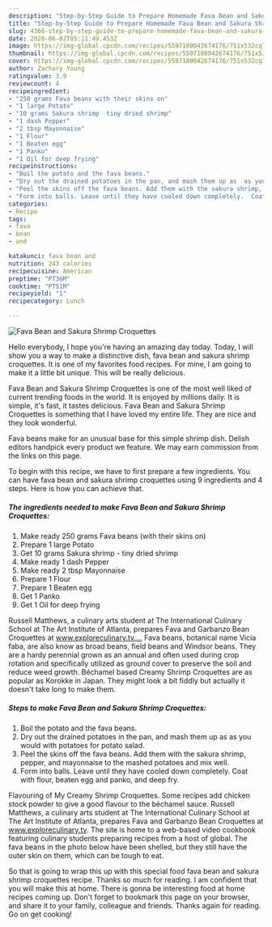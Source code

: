 ```yaml
---
description: "Step-by-Step Guide to Prepare Homemade Fava Bean and Sakura Shrimp Croquettes"
title: "Step-by-Step Guide to Prepare Homemade Fava Bean and Sakura Shrimp Croquettes"
slug: 4366-step-by-step-guide-to-prepare-homemade-fava-bean-and-sakura-shrimp-croquettes
date: 2020-06-02T05:11:49.453Z
image: https://img-global.cpcdn.com/recipes/5597180042674176/751x532cq70/fava-bean-and-sakura-shrimp-croquettes-recipe-main-photo.jpg
thumbnail: https://img-global.cpcdn.com/recipes/5597180042674176/751x532cq70/fava-bean-and-sakura-shrimp-croquettes-recipe-main-photo.jpg
cover: https://img-global.cpcdn.com/recipes/5597180042674176/751x532cq70/fava-bean-and-sakura-shrimp-croquettes-recipe-main-photo.jpg
author: Zachary Young
ratingvalue: 3.9
reviewcount: 4
recipeingredient:
- "250 grams Fava beans with their skins on"
- "1 large Potato"
- "10 grams Sakura shrimp  tiny dried shrimp"
- "1 dash Pepper"
- "2 tbsp Mayonnaise"
- "1 Flour"
- "1 Beaten egg"
- "1 Panko"
- "1 Oil for deep frying"
recipeinstructions:
- "Boil the potato and the fava beans."
- "Dry out the drained potatoes in the pan, and mash them up as  as you would with potatoes for potato salad."
- "Peel the skins off the fava beans. Add them with the sakura shrimp, pepper, and mayonnaise to the mashed potatoes and mix well."
- "Form into balls. Leave until they have cooled down completely.  Coat with flour, beaten egg and panko, and deep fry."
categories:
- Recipe
tags:
- fava
- bean
- and

katakunci: fava bean and 
nutrition: 243 calories
recipecuisine: American
preptime: "PT36M"
cooktime: "PT51M"
recipeyield: "1"
recipecategory: Lunch

---
```



![Fava Bean and Sakura Shrimp Croquettes](https://img-global.cpcdn.com/recipes/5597180042674176/751x532cq70/fava-bean-and-sakura-shrimp-croquettes-recipe-main-photo.jpg)

Hello everybody, I hope you're having an amazing day today. Today, I will show you a way to make a distinctive dish, fava bean and sakura shrimp croquettes. It is one of my favorites food recipes. For mine, I am going to make it a little bit unique. This will be really delicious.

Fava Bean and Sakura Shrimp Croquettes is one of the most well liked of current trending foods in the world. It is enjoyed by millions daily. It is simple, it's fast, it tastes delicious. Fava Bean and Sakura Shrimp Croquettes is something that I have loved my entire life. They are nice and they look wonderful.

Fava beans make for an unusual base for this simple shrimp dish. Delish editors handpick every product we feature. We may earn commission from the links on this page.


To begin with this recipe, we have to first prepare a few ingredients. You can have fava bean and sakura shrimp croquettes using 9 ingredients and 4 steps. Here is how you can achieve that.

<!--inarticleads1-->

##### The ingredients needed to make Fava Bean and Sakura Shrimp Croquettes:

1. Make ready 250 grams Fava beans (with their skins on)
1. Prepare 1 large Potato
1. Get 10 grams Sakura shrimp - tiny dried shrimp
1. Make ready 1 dash Pepper
1. Make ready 2 tbsp Mayonnaise
1. Prepare 1 Flour
1. Prepare 1 Beaten egg
1. Get 1 Panko
1. Get 1 Oil for deep frying


Russell Matthews, a culinary arts student at The International Culinary School at The Art Institute of Atlanta, prepares Fava and Garbanzo Bean Croquettes at www.exploreculinary.tv.… Fava beans, botanical name Vicia faba, are also know as broad beans, field beans and Windsor beans. They are a hardy perennial grown as an annual and often used during crop rotation and specifically utilized as ground cover to preserve the soil and reduce weed growth. Béchamel based Creamy Shrimp Croquettes are as popular as Korokke in Japan. They might look a bit fiddly but actually it doesn&#39;t take long to make them. 

<!--inarticleads2-->

##### Steps to make Fava Bean and Sakura Shrimp Croquettes:

1. Boil the potato and the fava beans.
1. Dry out the drained potatoes in the pan, and mash them up as  as you would with potatoes for potato salad.
1. Peel the skins off the fava beans. Add them with the sakura shrimp, pepper, and mayonnaise to the mashed potatoes and mix well.
1. Form into balls. Leave until they have cooled down completely.  Coat with flour, beaten egg and panko, and deep fry.


Flavouring of My Creamy Shrimp Croquettes. Some recipes add chicken stock powder to give a good flavour to the béchamel sauce. Russell Matthews, a culinary arts student at The International Culinary School at The Art Institute of Atlanta, prepares Fava and Garbanzo Bean Croquettes at www.exploreculinary.tv. The site is home to a web-based video cookbook featuring culinary students preparing recipes from a host of global. The fava beans in the photo below have been shelled, but they still have the outer skin on them, which can be tough to eat. 

So that is going to wrap this up with this special food fava bean and sakura shrimp croquettes recipe. Thanks so much for reading. I am confident that you will make this at home. There is gonna be interesting food at home recipes coming up. Don't forget to bookmark this page on your browser, and share it to your family, colleague and friends. Thanks again for reading. Go on get cooking!
